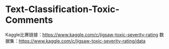 # Text-Classification-Toxic-Comments
Kaggle比赛链接：https://www.kaggle.com/c/jigsaw-toxic-severity-rating</b>
数据集：https://www.kaggle.com/c/jigsaw-toxic-severity-rating/data

